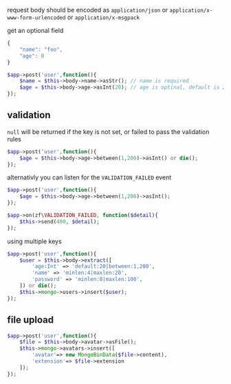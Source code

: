 
request body should be encoded as `application/json` or `application/x-www-form-urlencoded` or `application/x-msgpack`

get an optional field

```js
{
	"name": "foo",
	"age": 0
}
```

```php
$app->post('user',function(){
	$name = $this->body->name->asStr(); // name is required
	$age = $this->body->age->asInt(20); // age is optinal, default is 20
});
```

## validation

`null` will be returned if the key is not set, or failed to pass the validation rules

```php
$app->post('user',function(){
	$age = $this->body->age->between(1,200)->asInt() or die();
});
```

alternativly you can listen for the `VALIDATION_FAILED` event

```php
$app->post('user',function(){
	$age = $this->body->age->between(1,200)->asInt();
});

$app->on(zf\VALIDATION_FAILED, function($detail){
	$this->send(400, $detail);
});
```

using multiple keys

```php
$app->post('user',function(){
	$user = $this->body->extract([
		'age:Int' => 'default:20|between:1,200',
		'name' => 'minlen:4|maxlen:20',
		'password' => 'minlen:8|maxlen:100',
	]) or die();
	$this->mongo->users->insert($user);
});
```

## file upload

```php
$app->post('user',function(){
	$file = $this->body->avatar->asFile();
	$this->mongo->avatars->insert([
		'avatar'=> new MongoBinData($file->content),
		'extension'=> $file->extension
	]);
});
```
